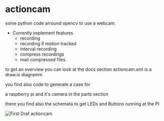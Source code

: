 # actioncam

some python code arround opencv to use a webcam.


- Currently implement features
    - recording
    - recording if motion tracked
    - interval recording
    - compress recordings
    - mail compressed files
    
    
to get an overview you can look at the docs section
actioncam.xml is a draw.io diagramm
    
you find also code to generate a case for

a raspberry pi and it's camera in the parts section

there you find also the schemata to get LEDs and Buttons running at the PI

![First Draf actioncam](https://www.hackerspace-ffm.de/wiki/images/Actioncam_case_1.jpg)